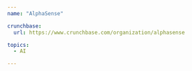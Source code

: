 ```yaml
---
name: "AlphaSense"

crunchbase:
  url: https://www.crunchbase.com/organization/alphasense

topics:
  - AI

---
```


